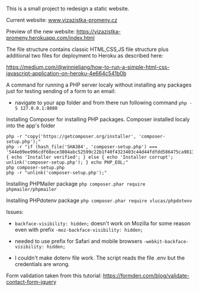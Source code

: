 This is a small project to redesign a static website.

Current website:
www.vizazistka-promeny.cz

Preview of the new website:
https://vizazistka-promeny.herokuapp.com/index.html


The file structure contains classic HTML,CSS,JS file structure plus additional two files for deployment to Heroku as described here:

https://medium.com/@winnieliang/how-to-run-a-simple-html-css-javascript-application-on-heroku-4e664c541b0b


A command for running a PHP server localy without installing any packages just for testing sending of a form to an email:

- navigate to your app folder and from there run following command
`php -S 127.0.0.1:8080`

Installing Composer for installing PHP packages.
Composer installed localy into the app's folder
```
php -r "copy('https://getcomposer.org/installer', 'composer-setup.php');"
php -r "if (hash_file('SHA384', 'composer-setup.php') === '544e09ee996cdf60ece3804abc52599c22b1f40f4323403c44d44fdfdd586475ca9813a858088ffbc1f233e9b180f061') { echo 'Installer verified'; } else { echo 'Installer corrupt'; unlink('composer-setup.php'); } echo PHP_EOL;"
php composer-setup.php
php -r "unlink('composer-setup.php');" 
```

Installing PHPMailer package
`php composer.phar require phpmailer/phpmailer `

Installing PHPdotenv package
`php composer.phar require vlucas/phpdotenv`


Issues:
- `backface-visibility: hidden;` doesn't work on Mozilla for some reason even with prefix `-moz-backface-visibility: hidden;`

- needed to use prefix for Safari and mobile browsers
`-webkit-backface-visibility: hidden;`

- I couldn't make dotenv file work. The script reads the file .env but the credentials are wrong. 

Form validation taken from this tutorial:
https://formden.com/blog/validate-contact-form-jquery